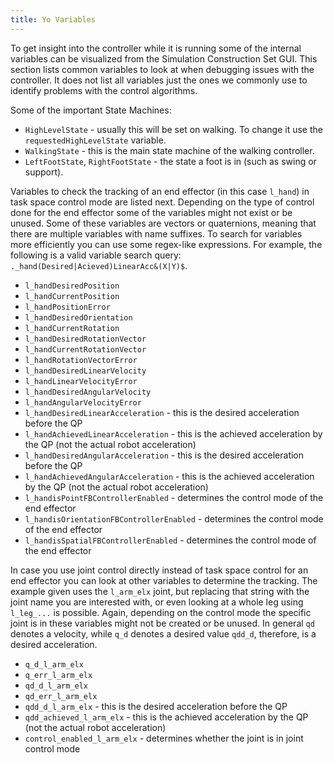 ```yaml
---
title: Yo Variables
---
```


To get insight into the controller while it is running some of the internal variables can be visualized from the Simulation Construction Set GUI. This section lists common variables to look at when debugging issues with the controller. It does not list all variables just the ones we commonly use to identify problems with the control algorithms.

Some of the important State Machines:

* `HighLevelState` - usually this will be set on walking. To change it use the `requestedHighLevelState` variable.
* `WalkingState` - this is the main state machine of the walking controller.
* `LeftFootState`, `RightFootState` - the state a foot is in (such as swing or support).

Variables to check the tracking of an end effector (in this case `l_hand`) in task space control mode are listed next. Depending on the type of control done for the end effector some of the variables might not exist or be unused. Some of these variables are vectors or quaternions, meaning that there are multiple variables with name suffixes. To search for variables more efficiently you can use some regex-like expressions. For example, the following is a valid variable search query: `._hand(Desired|Acieved)LinearAcc&(X|Y)$`.

* `l_handDesiredPosition`
* `l_handCurrentPosition`
* `l_handPositionError`
* `l_handDesiredOrientation`
* `l_handCurrentRotation`
* `l_handDesiredRotationVector`
* `l_handCurrentRotationVector`
* `l_handRotationVectorError`
* `l_handDesiredLinearVelocity`
* `l_handLinearVelocityError`
* `l_handDesiredAngularVelocity`
* `l_handAngularVelocityError`
* `l_handDesiredLinearAcceleration` - this is the desired acceleration before the QP
* `l_handAchievedLinearAcceleration` - this is the achieved acceleration by the QP (not the actual robot acceleration)
* `l_handDesiredAngularAcceleration` - this is the desired acceleration before the QP
* `l_handAchievedAngularAcceleration` - this is the achieved acceleration by the QP (not the actual robot acceleration)
* `l_handisPointFBControllerEnabled` - determines the control mode of the end effector
* `l_handisOrientationFBControllerEnabled` - determines the control mode of the end effector
* `l_handisSpatialFBControllerEnabled` - determines the control mode of the end effector

In case you use joint control directly instead of task space control for an end effector you can look at other variables to determine the tracking. The example given uses the `l_arm_elx` joint, but replacing that string with the joint name you are interested with, or even looking at a whole leg using `l_leg_...` is possible. Again, depending on the control mode the specific joint is in these variables might not be created or be unused. In general `qd` denotes a velocity, while `q_d` denotes a desired value `qdd_d`, therefore, is a desired acceleration.

* `q_d_l_arm_elx`
* `q_err_l_arm_elx`
* `qd_d_l_arm_elx`
* `qd_err_l_arm_elx`
* `qdd_d_l_arm_elx` - this is the desired acceleration before the QP
* `qdd_achieved_l_arm_elx` - this is the achieved acceleration by the QP (not the actual robot acceleration)
* `control_enabled_l_arm_elx` - determines whether the joint is in joint control mode